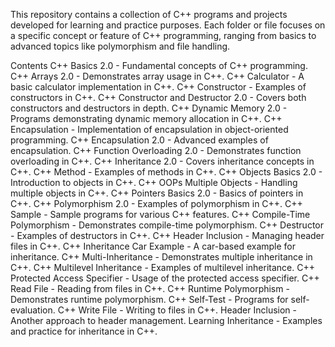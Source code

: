 This repository contains a collection of C++ programs and projects developed for learning and practice purposes. Each folder or file focuses on a specific concept or feature of C++ programming, ranging from basics to advanced topics like polymorphism and file handling.

Contents
C++ Basics 2.0 - Fundamental concepts of C++ programming.
C++ Arrays 2.0 - Demonstrates array usage in C++.
C++ Calculator - A basic calculator implementation in C++.
C++ Constructor - Examples of constructors in C++.
C++ Constructor and Destructor 2.0 - Covers both constructors and destructors in depth.
C++ Dynamic Memory 2.0 - Programs demonstrating dynamic memory allocation in C++.
C++ Encapsulation - Implementation of encapsulation in object-oriented programming.
C++ Encapsulation 2.0 - Advanced examples of encapsulation.
C++ Function Overloading 2.0 - Demonstrates function overloading in C++.
C++ Inheritance 2.0 - Covers inheritance concepts in C++.
C++ Method - Examples of methods in C++.
C++ Objects Basics 2.0 - Introduction to objects in C++.
C++ OOPs Multiple Objects - Handling multiple objects in C++.
C++ Pointers Basics 2.0 - Basics of pointers in C++.
C++ Polymorphism 2.0 - Examples of polymorphism in C++.
C++ Sample - Sample programs for various C++ features.
C++ Compile-Time Polymorphism - Demonstrates compile-time polymorphism.
C++ Destructor - Examples of destructors in C++.
C++ Header Inclusion - Managing header files in C++.
C++ Inheritance Car Example - A car-based example for inheritance.
C++ Multi-Inheritance - Demonstrates multiple inheritance in C++.
C++ Multilevel Inheritance - Examples of multilevel inheritance.
C++ Protected Access Specifier - Usage of the protected access specifier.
C++ Read File - Reading from files in C++.
C++ Runtime Polymorphism - Demonstrates runtime polymorphism.
C++ Self-Test - Programs for self-evaluation.
C++ Write File - Writing to files in C++.
Header Inclusion - Another approach to header management.
Learning Inheritance - Examples and practice for inheritance in C++.
